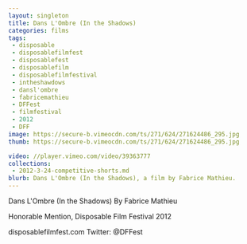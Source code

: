 ```yaml
---
layout: singleton
title: Dans L'Ombre (In the Shadows)
categories: films
tags:
 - disposable
 - disposablefilmfest
 - disposablefest
 - disposablefilm
 - disposablefilmfestival
 - intheshawdows
 - dansl'ombre
 - fabricemathieu
 - DFFest
 - filmfestival
 - 2012
 - DFF
image: https://secure-b.vimeocdn.com/ts/271/624/271624486_295.jpg
thumb: https://secure-b.vimeocdn.com/ts/271/624/271624486_295.jpg

video: //player.vimeo.com/video/39363777
collections:
 - 2012-3-24-competitive-shorts.md
blurb: Dans L'Ombre (In the Shadows), a film by Fabrice Mathieu.
---
```


Dans L'Ombre (In the Shadows)
By Fabrice Mathieu

Honorable Mention, Disposable Film Festival 2012

disposablefilmfest.com
Twitter: @DFFest
